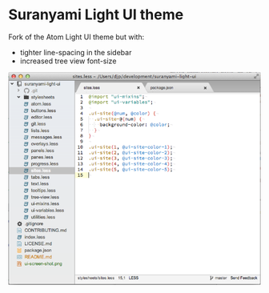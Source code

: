 # Suranyami Light UI theme

Fork of the Atom Light UI theme but with:

* tighter line-spacing in the sidebar
* increased tree view font-size

![screen shot of Suranyami Light UI Theme](ui-screen-shot.png)
